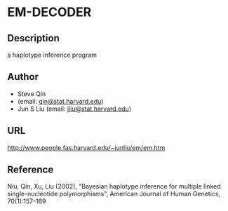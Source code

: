 # EM-DECODER

## Description
a haplotype inference program

## Author
* Steve Qin
* (email: qin@stat.harvard.edu)
* Jun S Liu (email: jliu@stat.harvard.edu)

## URL
http://www.people.fas.harvard.edu/~junliu/em/em.htm

## Reference
Niu, Qin, Xu, Liu (2002), "Bayesian haplotype inference for multiple linked single-nucleotide polymorphisms", American Journal of Human Genetics, 70(1):157-169
